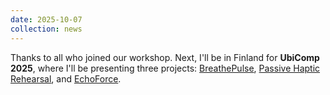 ```yaml
---
date: 2025-10-07
collection: news
---
```

Thanks to all who joined our workshop. Next, I'll be in Finland for **UbiComp 2025**, where I'll be presenting three projects: [BreathePulse](https://tangemicioglu.com/publications/#breathepulse-peripheral-guided-breathing-via-implicit-airflow-cues-for-information-work), [Passive Haptic Rehearsal](https://tangemicioglu.com/publications/#passive-haptic-rehearsal-for-accelerated-piano-skill-acquisition), and [EchoForce](https://tangemicioglu.com/publications/#echoforce-continuous-grip-force-estimation-from-skin-deformation-using-active-acoustic-sensing-on-a-wristband).